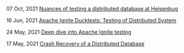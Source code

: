 07 Oct, 2021 
[Nuances of testing a distributed database at Heisenbug](https://heisenbug-moscow.ru/talks/4wwcjxql9ii1y4ajjk25de/)

16 Jun, 2021
[Apache Ignite Ducktests: Testing of Distributed System](https://www.meetup.com/St-Petersburg-Apache-Ignite-Meetup/events/278467433/)

24 May, 2021
[Deep dive into Apache Ignite testing](https://ignite-summit.org/sessions/256034)

17 May, 2021
[Crash Recovery of a Distributed Database](https://www.highload.ru/spring/2021/abstracts/6504)
